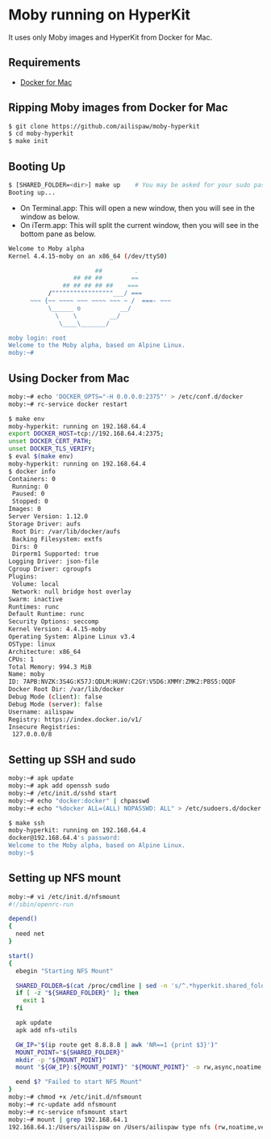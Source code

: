 # Moby running on HyperKit

It uses only Moby images and HyperKit from Docker for Mac.

## Requirements

- [Docker for Mac](https://docs.docker.com/docker-for-mac/)

## Ripping Moby images from Docker for Mac

```bash
$ git clone https://github.com/ailispaw/moby-hyperkit
$ cd moby-hyperkit
$ make init
```

## Booting Up

```bash
$ [SHARED_FOLDER=<dir>] make up    # You may be asked for your sudo password
Booting up...
```

- On Terminal.app: This will open a new window, then you will see in the window as below.
- On iTerm.app: This will split the current window, then you will see in the bottom pane as below.

```bash
Welcome to Moby alpha
Kernel 4.4.15-moby on an x86_64 (/dev/ttyS0)

                        ##         .
                  ## ## ##        ==
               ## ## ## ## ##    ===
           /"""""""""""""""""___/ ===
      ~~~ {~~ ~~~~ ~~~ ~~~~ ~~~ ~ /  ===- ~~~
           \______ o           __/
             \    \         __/
              \____\_______/

moby login: root
Welcome to the Moby alpha, based on Alpine Linux.
moby:~# 
```

## Using Docker from Mac

```bash
moby:~# echo 'DOCKER_OPTS="-H 0.0.0.0:2375"' > /etc/conf.d/docker
moby:~# rc-service docker restart
```

```bash
$ make env
moby-hyperkit: running on 192.168.64.4
export DOCKER_HOST=tcp://192.168.64.4:2375;
unset DOCKER_CERT_PATH;
unset DOCKER_TLS_VERIFY;
$ eval $(make env)
moby-hyperkit: running on 192.168.64.4
$ docker info
Containers: 0
 Running: 0
 Paused: 0
 Stopped: 0
Images: 0
Server Version: 1.12.0
Storage Driver: aufs
 Root Dir: /var/lib/docker/aufs
 Backing Filesystem: extfs
 Dirs: 0
 Dirperm1 Supported: true
Logging Driver: json-file
Cgroup Driver: cgroupfs
Plugins:
 Volume: local
 Network: null bridge host overlay
Swarm: inactive
Runtimes: runc
Default Runtime: runc
Security Options: seccomp
Kernel Version: 4.4.15-moby
Operating System: Alpine Linux v3.4
OSType: linux
Architecture: x86_64
CPUs: 1
Total Memory: 994.3 MiB
Name: moby
ID: 7APB:NVZK:3S4G:K57J:QDLM:HUHV:C2GY:V5D6:XMMY:ZMK2:PBS5:OQDF
Docker Root Dir: /var/lib/docker
Debug Mode (client): false
Debug Mode (server): false
Username: ailispaw
Registry: https://index.docker.io/v1/
Insecure Registries:
 127.0.0.0/8
```

## Setting up SSH and sudo

```bash
moby:~# apk update
moby:~# apk add openssh sudo
moby:~# /etc/init.d/sshd start
moby:~# echo "docker:docker" | chpasswd
moby:~# echo "%docker ALL=(ALL) NOPASSWD: ALL" > /etc/sudoers.d/docker
```

```bash
$ make ssh
moby-hyperkit: running on 192.168.64.4
docker@192.168.64.4's password:
Welcome to the Moby alpha, based on Alpine Linux.
moby:~$ 
```

## Setting up NFS mount

```bash
moby:~# vi /etc/init.d/nfsmount
#!/sbin/openrc-run

depend()
{
  need net
}

start()
{
  ebegin "Starting NFS Mount"

  SHARED_FOLDER=$(cat /proc/cmdline | sed -n 's/^.*hyperkit.shared_folder="\([^"]\+\)".*$/\1/p')
  if [ -z "${SHARED_FOLDER}" ]; then
    exit 1
  fi

  apk update
  apk add nfs-utils

  GW_IP="$(ip route get 8.8.8.8 | awk 'NR==1 {print $3}')"
  MOUNT_POINT="${SHARED_FOLDER}"
  mkdir -p "${MOUNT_POINT}"
  mount "${GW_IP}:${MOUNT_POINT}" "${MOUNT_POINT}" -o rw,async,noatime,rsize=32768,wsize=32768,nolock,vers=3,actimeo=1

  eend $? "Failed to start NFS Mount"
}
moby:~# chmod +x /etc/init.d/nfsmount
moby:~# rc-update add nfsmount
moby:~# rc-service nfsmount start
moby:~# mount | grep 192.168.64.1
192.168.64.1:/Users/ailispaw on /Users/ailispaw type nfs (rw,noatime,vers=3,rsize=32768,wsize=32768,namlen=255,acregmin=1,acregmax=1,acdirmin=1,acdirmax=1,hard,nolock,proto=tcp,timeo=600,retrans=2,sec=sys,mountaddr=192.168.64.1,mountvers=3,mountport=777,mountproto=udp,local_lock=all,addr=192.168.64.1)
```
